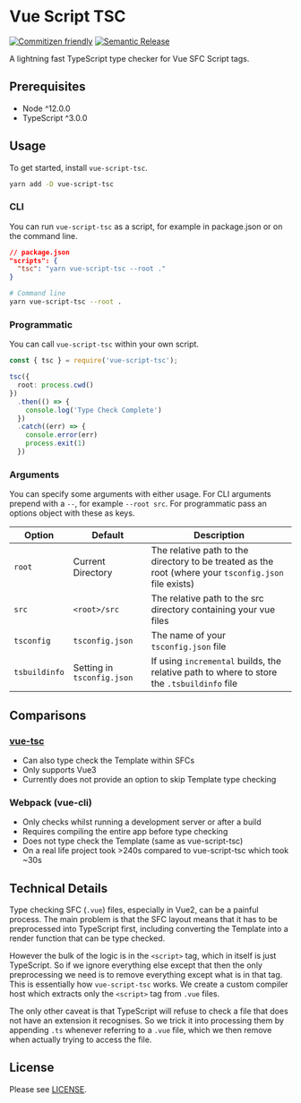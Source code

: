 # Vue Script TSC

[![Commitizen friendly](https://img.shields.io/badge/commitizen-friendly-brightgreen.svg)](http://commitizen.github.io/cz-cli/)
[![Semantic Release](https://img.shields.io/badge/%20%20%F0%9F%93%A6%F0%9F%9A%80-semantic--release-e10079.svg)](https://github.com/semantic-release/semantic-release)

A lightning fast TypeScript type checker for Vue SFC Script tags.

## Prerequisites

- Node ^12.0.0
- TypeScript ^3.0.0

## Usage

To get started, install `vue-script-tsc`.

```bash
yarn add -D vue-script-tsc
```

### CLI

You can run `vue-script-tsc` as a script, for example in package.json or on the command line.

```json
// package.json
"scripts": {
  "tsc": "yarn vue-script-tsc --root ."
}
```

```bash
# Command line
yarn vue-script-tsc --root .
```

### Programmatic

You can call `vue-script-tsc` within your own script.

```ts
const { tsc } = require('vue-script-tsc');

tsc({
  root: process.cwd()
})
  .then(() => {
    console.log('Type Check Complete')
  })
  .catch((err) => {
    console.error(err)
    process.exit(1)
  })
```

### Arguments

You can specify some arguments with either usage. For CLI arguments prepend with a `--`, for example `--root src`. For programmatic pass an options object with these as keys.

| Option        | Default                                                        | Description |
| ------------- | -------------------------------------------------------------- | ----------- |
| `root`        | Current Directory                                              | The relative path to the directory to be treated as the root (where your `tsconfig.json` file exists) |
| `src`         | `<root>/src`                                                   | The relative path to the src directory containing your vue files |
| `tsconfig`    | `tsconfig.json`                                                | The name of your `tsconfig.json` file |
| `tsbuildinfo` | Setting in `tsconfig.json`                                    | If using `incremental` builds, the relative path to where to store the `.tsbuildinfo` file |

## Comparisons

### [vue-tsc](https://github.com/johnsoncodehk/vue-tsc)

- Can also type check the Template within SFCs
- Only supports Vue3
- Currently does not provide an option to skip Template type checking

### Webpack (vue-cli)

- Only checks whilst running a development server or after a build
- Requires compiling the entire app before type checking
- Does not type check the Template (same as vue-script-tsc)
- On a real life project took >240s compared to vue-script-tsc which took ~30s

## Technical Details

Type checking SFC (`.vue`) files, especially in Vue2, can be a painful process. The main problem is that the SFC layout means that it has to be preprocessed into TypeScript first, including converting the Template into a render function that can be type checked.

However the bulk of the logic is in the `<script>` tag, which in itself is just TypeScript. So if we ignore everything else except that then the only preprocessing we need is to remove everything except what is in that tag. This is essentially how `vue-script-tsc` works. We create a custom compiler host which extracts only the `<script>` tag from `.vue` files.

The only other caveat is that TypeScript will refuse to check a file that does not have an extension it recognises. So we trick it into processing them by appending `.ts` whenever referring to a `.vue` file, which we then remove when actually trying to access the file.

## License

Please see [LICENSE](./LICENSE).
